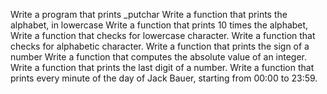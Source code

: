 Write a program that prints _putchar
Write a function that prints the alphabet, in lowercase
Write a function that prints 10 times the alphabet,
Write a function that checks for lowercase character.
Write a function that checks for alphabetic character.
Write a function that prints the sign of a number
Write a function that computes the absolute value of an integer.
Write a function that prints the last digit of a number.
Write a function that prints every minute of the day of Jack Bauer, starting from 00:00 to 23:59.
